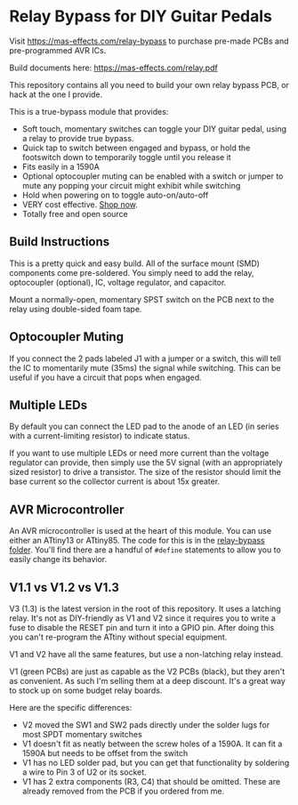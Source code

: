 # Relay Bypass for DIY Guitar Pedals

Visit <https://mas-effects.com/relay-bypass> to purchase pre-made PCBs and pre-programmed AVR ICs.

Build documents here: <https://mas-effects.com/relay.pdf>

This repository contains all you need to build your own relay bypass PCB,
or hack at the one I provide.

This is a true-bypass module that provides:

* Soft touch, momentary switches can toggle your DIY guitar pedal, using a relay to provide true bypass.
* Quick tap to switch between engaged and bypass, or hold the footswitch down to temporarily toggle until you release it
* Fits easily in a 1590A
* Optional optocoupler muting can be enabled with a switch or jumper to mute any popping your circuit might exhibit while switching
* Hold when powering on to toggle auto-on/auto-off
* VERY cost effective. [Shop now](https://shop.mas-effects.com/collections/diy/products/relay-bypass).
* Totally free and open source

## Build Instructions

This is a pretty quick and easy build. All of the surface mount (SMD) components come pre-soldered. You simply need to add the relay, optocoupler (optional), IC, voltage regulator, and capacitor.

Mount a normally-open, momentary SPST switch on the PCB next to the relay using double-sided foam tape.

## Optocoupler Muting

If you connect the 2 pads labeled J1 with a jumper or a switch, this will tell the IC to momentarily mute (35ms) the signal while switching. This can be useful if you have a circuit that pops when engaged.

## Multiple LEDs

By default you can connect the LED pad to the anode of an LED (in series with a current-limiting resistor) to indicate status.

If you want to use multiple LEDs or need more current than the voltage regulator can provide, then simply use the 5V signal (with an appropriately sized resistor) to drive a transistor. The size of the resistor should limit the base current so the collector current is about 15x greater.

## AVR Microcontroller 

An AVR microcontroller is used at the heart of this module.  You can use either an ATtiny13 or ATtiny85.  The code for this is in the [relay-bypass folder](./relay-bypass/relay-bypass.ino).  You'll find there are a handful of `#define` statements to allow you to easily change its behavior.

## V1.1 vs V1.2 vs V1.3

V3 (1.3) is the latest version in the root of this repository. It uses a latching relay. It's not as DIY-friendly as V1 and V2 since it requires you to write a fuse to disable the RESET pin and turn it into a GPIO pin. After doing this you can't re-program the ATtiny without special equipment.

V1 and V2 have all the same features, but use a non-latching relay instead.

V1 (green PCBs) are just as capable as the V2 PCBs (black), but they aren't as convenient. As such I'm selling them at a deep discount. It's a great way to stock up on some budget relay boards.

Here are the specific differences:

* V2 moved the SW1 and SW2 pads directly under the solder lugs for most SPDT momentary switches
* V1 doesn't fit as neatly between the screw holes of a 1590A. It can fit a 1590A but needs to be offset from the switch
* V1 has no LED solder pad, but you can get that functionality by soldering a wire to Pin 3 of U2 or its socket.
* V1 has 2 extra components (R3, C4) that should be omitted. These are already removed from the PCB if you ordered from me.

